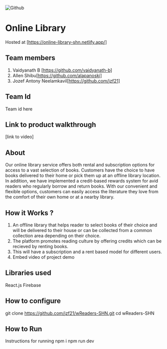 ![Github](https://user-images.githubusercontent.com/64391274/206931805-33d163dc-b609-4d14-8302-e863cd0c40ee.png)

# Online Library
Hosted at [https://online-library-shn.netlify.app/]
## Team members
1. Vaidyanath B [https://github.com/vaidyanath-b]
2. Allen Shibu[https://github.com/alapanoski]
3. Jozef Antony Neelamkavil[https://github.com/jzf21]
## Team Id
Team id here
## Link to product walkthrough
[link to video]
## About
Our online library service offers both rental and subscription options for access to a vast selection of books. Customers have the choice to have books delivered to their home or pick them up at an offline library location. In addition, we have implemented a credit-based rewards system for avid readers who regularly borrow and return books. With our convenient and flexible options, customers can easily access the literature they love from the comfort of their own home or at a nearby library.
## How it Works ?
1. An offline library that helps reader to select books of their choice and will be delivered to their house or can be collected from a common collection area depending on their choice.
2. The platform promotes reading culture by offering credits which can be recieved by renting books.
3. This will have a subscription and a rent based model for different users.
5. Embed video of project demo
## Libraries used
React.js
Firebase
## How to configure
git clone https://github.com/jzf21/wReaders-SHN.git
cd wReaders-SHN
## How to Run
Instructions for running
npm i
npm run dev
